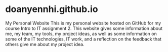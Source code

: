 # doanyennhi.github.io
My Personal Website
This is my personal website hosted on GitHub for my course Intro to IT assignment 2. This website gives some information about me, my team, my tools, my project ideas, as well as
some information on some of the IT technologies, IT work, and a reflection on the feedback that others give me about my project idea. 
